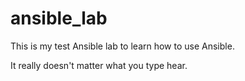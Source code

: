 # ansible_lab
This is my test Ansible lab to learn how to use Ansible.


It really doesn't matter what you type hear.
